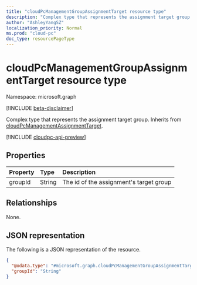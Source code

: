 ```yaml
---
title: "cloudPcManagementGroupAssignmentTarget resource type"
description: "Complex type that represents the assignment target group. Base type: CloudPcManagementAssignmentTarget"
author: "AshleyYangSZ"
localization_priority: Normal
ms.prod: "cloud-pc"
doc_type: resourcePageType
---
```


# cloudPcManagementGroupAssignmentTarget resource type

Namespace: microsoft.graph

[!INCLUDE [beta-disclaimer](../../includes/beta-disclaimer.md)]

Complex type that represents the assignment target group.
Inherits from [cloudPcManagementAssignmentTarget](../resources/cloudpcmanagementassignmenttarget.md).

[!INCLUDE [cloudpc-api-preview](../../includes/cloudpc-api-preview.md)]

## Properties

|Property|Type|Description|
|:---|:---|:---|
|groupId|String|The id of the assignment's target group|

## Relationships

None.

## JSON representation

The following is a JSON representation of the resource.
<!-- {
  "blockType": "resource",
  "baseType": "microsoft.graph.cloudPcManagementAssignmentTarget",
  "@odata.type": "microsoft.graph.cloudPcManagementGroupAssignmentTarget"
}
-->

``` json
{
  "@odata.type": "#microsoft.graph.cloudPcManagementGroupAssignmentTarget",
  "groupId": "String"
}
```
